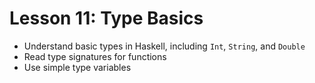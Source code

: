 # Lesson 11: Type Basics

- Understand basic types in Haskell, including `Int`, `String`, and `Double`
- Read type signatures for functions
- Use simple type variables